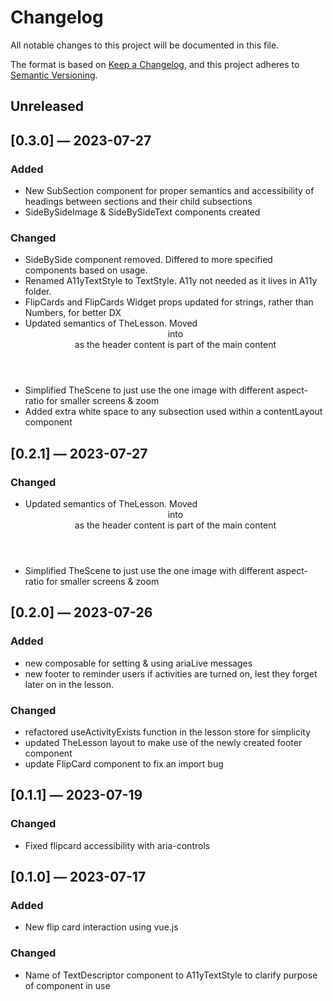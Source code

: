 # Changelog

All notable changes to this project will be documented in this file.

The format is based on [Keep a Changelog](https://keepachangelog.com/en/1.0.0/),
and this project adheres to [Semantic Versioning](https://semver.org/spec/v2.0.0.html).

## Unreleased

## [0.3.0] — 2023-07-27

### Added
- New SubSection component for proper semantics and accessibility of headings between sections and their child subsections
- SideBySideImage & SideBySideText components created

### Changed
- SideBySide component removed. Differed to more specified components based on usage.
- Renamed A11yTextStyle to TextStyle. A11y not needed as it lives in A11y folder.
- FlipCards and FlipCards Widget props updated for strings, rather than Numbers, for better DX
- Updated semantics of TheLesson. Moved <header> into <main> as the header content is part of the main content
- Simplified TheScene to just use the one image with different aspect-ratio for smaller screens & zoom
- Added extra white space to any subsection used within a contentLayout component

## [0.2.1] — 2023-07-27

### Changed
- Updated semantics of TheLesson. Moved <header> into <main> as the header content is part of the main content
- Simplified TheScene to just use the one image with different aspect-ratio for smaller screens & zoom

## [0.2.0] — 2023-07-26

### Added
- new composable for setting & using ariaLive messages
- new footer to reminder users if activities are turned on, lest they forget later on in the lesson.

### Changed
- refactored useActivityExists function in the lesson store for simplicity
- updated TheLesson layout to make use of the newly created footer component
- update FlipCard component to fix an import bug

## [0.1.1] — 2023-07-19

### Changed
- Fixed flipcard accessibility with aria-controls

## [0.1.0] — 2023-07-17

### Added
- New flip card interaction using vue.js

### Changed
- Name of TextDescriptor component to A11yTextStyle to clarify purpose of component in use